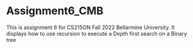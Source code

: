 # Assignment6_CMB
This is assignment 6 for CS215ON Fall 2022 Bellarmine University. It displays how to use recursion to execute a Depth first search on a Binary tree
